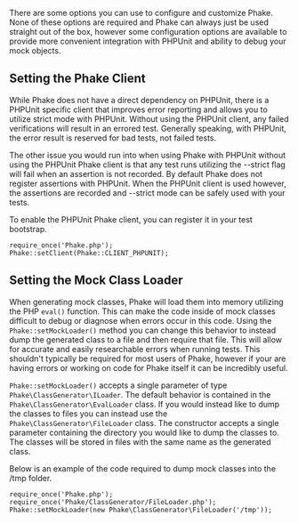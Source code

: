 There are some options you can use to configure and customize Phake. None of these options are required and
Phake can always just be used straight out of the box, however some configuration options are available to
provide more convenient integration with PHPUnit and ability to debug your mock objects.

## Setting the Phake Client

While Phake does not have a direct dependency on PHPUnit, there is a PHPUnit specific client that improves
error reporting and allows you to utilize strict mode with PHPUnit. Without using the PHPUnit client, any
failed verifications will result in an errored test. Generally speaking, with PHPUnit, the error result is
reserved for bad tests, not failed tests.

The other issue you would run into when using Phake with PHPUnit without using the PHPUnit Phake client is
that any test runs utilizing the --strict flag will fail when an assertion is not recorded. By default Phake
does not register assertions with PHPUnit. When the PHPUnit client is used however, the assertions are
recorded and --strict mode can be safely used with your tests.

To enable the PHPUnit Phake client, you can register it in your test bootstrap.

```php-inline
require_once('Phake.php');
Phake::setClient(Phake::CLIENT_PHPUNIT);
```

## Setting the Mock Class Loader

When generating mock classes, Phake will load them into memory utilizing the PHP ``eval()`` function. This can
make the code inside of mock classes difficult to debug or diagnose when errors occur in this code. Using
the ``Phake::setMockLoader()`` method you can change this behavior to instead dump the generated class to a
file and then require that file. This will allow for accurate and easily researchable errors when running
tests. This shouldn't typically be required for most users of Phake, however if your are having errors or
working on code for Phake itself it can be incredibly useful.

``Phake::setMockLoader()`` accepts a single parameter of type ``Phake\ClassGenerator\ILoader``. The default
behavior is contained in the ``Phake\ClassGenerator\EvalLoader`` class. If you would instead like to dump the
classes to files you can instead use the ``Phake\ClassGenerator\FileLoader`` class. The constructor accepts a
single parameter containing the directory you would like to dump the classes to. The classes will be stored
in files with the same name as the generated class.

Below is an example of the code required to dump mock classes into the /tmp folder.

```php-inline
require_once('Phake.php');
require_once('Phake/ClassGenerator/FileLoader.php');
Phake::setMockLoader(new Phake\ClassGenerator\FileLoader('/tmp'));
```
